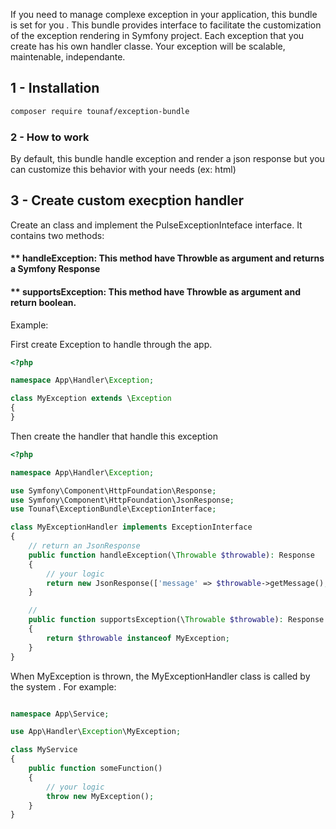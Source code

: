 If you need to manage complexe exception in your application, this bundle is set for you .
This bundle provides interface to facilitate the customization of the exception rendering in Symfony project.
Each exception that you create has his own handler classe. Your exception will be scalable, maintenable, independante.


## 1 - Installation 
```bash
composer require tounaf/exception-bundle
```

### 2 - How to work

By default, this bundle handle exception and render a json response but you can customize this behavior with your needs (ex: html)

## 3 - Create custom execption handler

Create an class and implement the PulseExceptionInteface interface. It contains two methods:

#### ** handleException: This method have Throwble as argument and returns a Symfony Response 
#### ** supportsException: This method have Throwble as argument and return boolean.

Example:

First create Exception to handle through the app.

```php
<?php

namespace App\Handler\Exception;

class MyException extends \Exception 
{
}

```
Then create the handler that handle this exception

```php
<?php

namespace App\Handler\Exception;

use Symfony\Component\HttpFoundation\Response;
use Symfony\Component\HttpFoundation\JsonResponse;
use Tounaf\ExceptionBundle\ExceptionInterface;

class MyExceptionHandler implements ExceptionInterface 
{
    // return an JsonResponse
    public function handleException(\Throwable $throwable): Response
    {
        // your logic
        return new JsonResponse(['message' => $throwable->getMessage(), 'code' => 12]);
    }

    // 
    public function supportsException(\Throwable $throwable): Response
    {
        return $throwable instanceof MyException;
    }
}

```

When MyException is thrown, the MyExceptionHandler class is called by the system .
For example:


```php

namespace App\Service;

use App\Handler\Exception\MyException;

class MyService
{
    public function someFunction()
    {
        // your logic
        throw new MyException();
    }
}

```